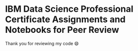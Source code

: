 # IBM Data Science Professional Certificate Assignments and Notebooks for Peer Review

Thank you for reviewing my code :smile:
